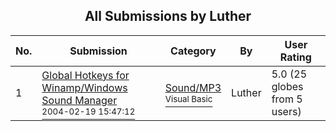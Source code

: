 ﻿<div align="center">

## All Submissions by Luther 

</div>

No.  | Submission | Category | By   | User Rating
---- | ---------- | -------- | ---- | -----------
1 | [Global Hotkeys for Winamp/Windows Sound Manager<br /><sup>2004-02-19 15:47:12</sup>](https://github.com/Planet-Source-Code/luther-global-hotkeys-for-winamp-windows-sound-manager__1-51871) | [Sound/MP3<br /><sup>Visual Basic</sup>](../ByCategory/sound-mp3__1-45.md) | Luther  | 5.0 (25 globes from 5 users)
